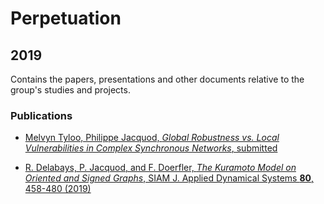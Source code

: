 # Perpetuation
## 2019
Contains the papers, presentations and other documents relative to the group's studies and projects.

### Publications

*  [Melvyn Tyloo, Philippe Jacquod, *Global Robustness vs. Local Vulnerabilities in Complex Synchronous Networks*, submitted](https://github.com/GeeeHesso/Perpetuation/tree/master/2019/Papers/Global_vs_Local_Vulnerabilities)

*  [R. Delabays, P. Jacquod, and F. Doerfler, *The Kuramoto Model on Oriented and Signed Graphs*, SIAM J. Applied Dynamical Systems **80**, 458-480 (2019)](https://github.com/GeeeHesso/Perpetuation/tree/master/2019/Papers/Oriented_Kuramoto)


